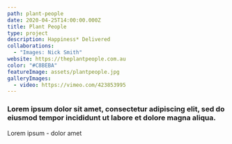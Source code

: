 ```yaml
---
path: plant-people
date: 2020-04-25T14:00:00.000Z
title: Plant People
type: project
description: Happiness* Delivered
collaborations:
  - "Images: Nick Smith"
website: https://theplantpeople.com.au
color: "#C8BEBA"
featureImage: assets/plantpeople.jpg
galleryImages:
  - video: https://vimeo.com/423853995
---
```

### Lorem ipsum dolor sit amet, consectetur adipiscing elit, sed do eiusmod tempor incididunt ut labore et dolore magna aliqua.

Lorem ipsum - dolor amet
